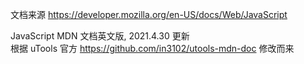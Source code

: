 文档来源 https://developer.mozilla.org/en-US/docs/Web/JavaScript  

JavaScript MDN 文档英文版, 2021.4.30 更新  
根据 uTools 官方 https://github.com/in3102/utools-mdn-doc 修改而来  